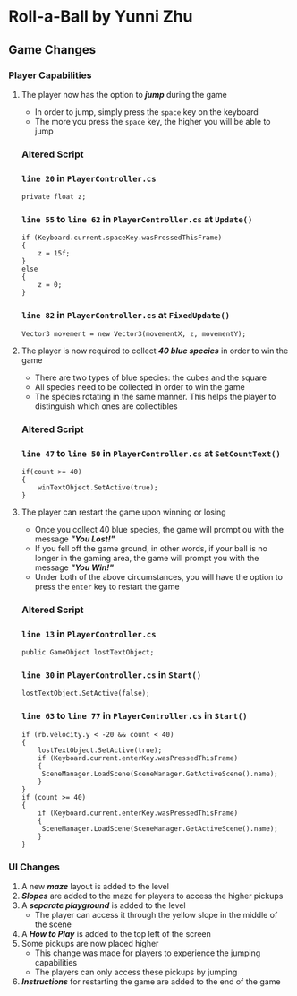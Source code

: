 # Roll-a-Ball by Yunni Zhu

## Game Changes

### Player Capabilities

1. The player now has the option to **_jump_** during the game

   - In order to jump, simply press the `space` key on the keyboard
   - The more you press the `space` key, the higher you will be able to jump

   ### **Altered Script**

   ### `line 20` in `PlayerController.cs`

   ```
   private float z;
   ```

   ### `line 55` to `line 62` in `PlayerController.cs` at `Update()`

   ```
   if (Keyboard.current.spaceKey.wasPressedThisFrame)
   {
       z = 15f;
   }
   else
   {
       z = 0;
   }
   ```

   ### `line 82` in `PlayerController.cs` at `FixedUpdate()`

   ```
   Vector3 movement = new Vector3(movementX, z, movementY);
   ```

2. The player is now required to collect **_40 blue species_** in order to win the game

   - There are two types of blue species: the cubes and the square
   - All species need to be collected in order to win the game
   - The species rotating in the same manner. This helps the player to distinguish which ones are collectibles

   ### **Altered Script**

   ### `line 47` to `line 50` in `PlayerController.cs` at `SetCountText()`

   ```
   if(count >= 40)
   {
       winTextObject.SetActive(true);
   }
   ```

3. The player can restart the game upon winning or losing
   - Once you collect 40 blue species, the game will prompt ou with the message **_"You Lost!"_**
   - If you fell off the game ground, in other words, if your ball is no longer in the gaming area, the game will prompt you with the message **_"You Win!"_**
   - Under both of the above circumstances, you will have the option to press the `enter` key to restart the game
   ### **Altered Script**
   ### `line 13` in `PlayerController.cs`
   ```
   public GameObject lostTextObject;
   ```
   ### `line 30` in `PlayerController.cs` in `Start()`
   ```
   lostTextObject.SetActive(false);
   ```
   ### `line 63` to `line 77` in `PlayerController.cs` in `Start()`
   ```
   if (rb.velocity.y < -20 && count < 40)
   {
       lostTextObject.SetActive(true);
       if (Keyboard.current.enterKey.wasPressedThisFrame)
       {
        SceneManager.LoadScene(SceneManager.GetActiveScene().name);
       }
   }
   if (count >= 40)
   {
       if (Keyboard.current.enterKey.wasPressedThisFrame)
       {
        SceneManager.LoadScene(SceneManager.GetActiveScene().name);
       }
   }
   ```

### UI Changes

1. A new **_maze_** layout is added to the level
2. **_Slopes_** are added to the maze for players to access the higher pickups
3. A **_separate playground_** is added to the level
   - The player can access it through the yellow slope in the middle of the scene
4. A **_How to Play_** is added to the top left of the screen
5. Some pickups are now placed higher
   - This change was made for players to experience the jumping capabilities
   - The players can only access these pickups by jumping
6. **_Instructions_** for restarting the game are added to the end of the game
